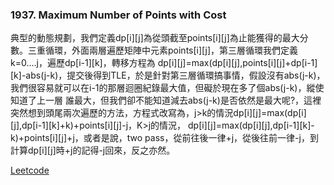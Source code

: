 ### 1937. Maximum Number of Points with Cost

典型的動態規劃，我們定義dp[i][j]為從頭截至points[i][j]為止能獲得的最大分數。三重循環，外面兩層遍歷矩陣中元素points[i][j]，第三層循環我們定義k=0....j，遍歷dp[i-1][k]，轉移方程為
dp[i][j]=max(dp[i][j],points[i][j]+dp[i-1][k]-abs(j-k)，提交後得到TLE，於是針對第三層循環搞事情，假設沒有abs(j-k)，我們很容易就可以在i-1的那層迴圈紀錄最大值，但礙於現在多了個abs(j-k)，縱使知道了上一層
誰最大，但我們卻不能知道減去abs(j-k)是否依然是最大呢?，這裡突然想到頭尾兩次遍歷的方法，方程式改寫為，j>k的情況dp[i][j]=max(dp[i][j],dp[i-1][k]+k)+points[i][j]-j，K>j的情況，
dp[i][j]=max(dp[i][j],dp[i-1][k]-k)+points[i][j]+j，或者是說，two pass，從前往後一律+j，從後往前一律-j，到計算dp[i][j]時+j的記得-j回來，反之亦然。


[Leetcode](https://leetcode.com/problems/maximum-number-of-points-with-cost/)

